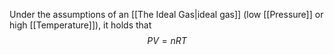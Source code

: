 Under the assumptions of an [[The Ideal Gas|ideal gas]] (low [[Pressure]] or high [[Temperature]]), it holds that $$PV = nRT$$
